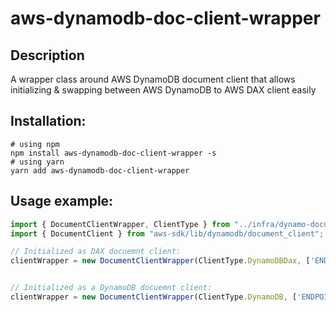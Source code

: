 # aws-dynamodb-doc-client-wrapper

## Description

A wrapper class around AWS DynamoDB document client that allows initializing & swapping between AWS DynamoDB to AWS DAX client easily

## Installation:
```shell
# using npm
npm install aws-dynamodb-doc-client-wrapper -s
# using yarn
yarn add aws-dynamodb-doc-client-wrapper
```

## Usage example:

```typescript
import { DocumentClientWrapper, ClientType } from "../infra/dynamo-document-client-wrapper";
import { DocumentClient } from "aws-sdk/lib/dynamodb/document_client";

// Initialized as DAX docuemnt client:
clientWrapper = new DocumentClientWrapper(ClientType.DynamoDBDax, ['ENDPOINT'], '[REGION]', '[TIMEOUT]');


// Initialized as a DynamoDB docuemnt client:
clientWrapper = new DocumentClientWrapper(ClientType.DynamoDB, ['ENDPOINT'], '[REGION]', '[TIMEOUT]');
```
